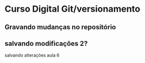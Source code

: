 # Curso Digital Git/versionamento

## Gravando mudanças no repositório
## salvando modificações 2?

salvando alterações aula 6